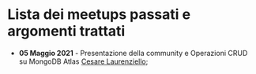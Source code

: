 # Lista dei meetups passati e argomenti trattati

- **05 Maggio 2021** - Presentazione della community e Operazioni CRUD su MongoDB Atlas [Cesare Laurenziello](https://twitter.com/laurenziello);
